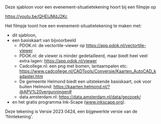 
Deze sjabloon voor een evenement-situatietekening hoort bij een filmpje op

https://youtu.be/QHEIJMdJ2Kc

Het filmpje toont hoe een evenement-situatietekening te maken met:

- dit sjabloon,
- een basiskaart van bijvoorbeeld
    - PDOK.nl: de vectortile-viewer op https://app.pdok.nl/vectortile-viewer
    - PDOK.nl: de viewer is minder gedetailleerd, maar biedt heel veel extra lagen: https://app.pdok.nl/viewer
    - Cadcollege.nl: een png met bomen, lantaarnpalen etc: https://www.cadcollege.nl/CADTools/Conversie/Kaarten_AutoCAD_kadaster.htm
    - De gemeente Helmond biedt een uitstekende basiskaart, ook voor buiten Helmond: https://kaarten.helmond.nl/?@APV%20vergunningen#
    - data.amsterdam.nl: https://data.amsterdam.nl/data/geozoek/
- en het gratis programma Ink-Scape (www.inkscape.org).

Deze tekening is 
Versie 2023 0424,
een bijgewerkte versie van de 'filmtekening'.


